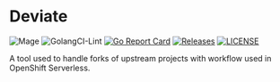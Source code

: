 # Deviate

![Mage](https://github.com/openshift-knative/deviate/actions/workflows/mage.yml/badge.svg)
![GolangCI-Lint](https://github.com/openshift-knative/deviate/actions/workflows/golangci-lint.yml/badge.svg)
[![Go Report Card](https://goreportcard.com/badge/openshift-knative/deviate)](https://goreportcard.com/report/openshift-knative/deviate)
[![Releases](https://img.shields.io/github/release-pre/openshift-knative/deviate.svg?sort=semver)](https://github.com/openshift-knative/deviate/releases)
[![LICENSE](https://img.shields.io/github/license/openshift-knative/deviate.svg)](https://github.com/openshift-knative/deviate/blob/main/LICENSE)

A tool used to handle forks of upstream projects with workflow used in 
OpenShift Serverless.
